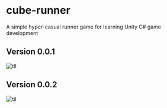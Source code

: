 # cube-runner
A simple hyper-casual runner game for learning Unity C# game development

## Version 0.0.1
![til](./Docs/Version_1.0.1.gif)

## Version 0.0.2
![til](./Docs/Version_1.0.2.gif)
